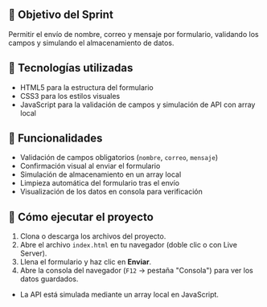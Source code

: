 ## 🎯 Objetivo del Sprint

Permitir el envío de nombre, correo y mensaje por formulario, validando los campos y simulando el almacenamiento de datos.



## 🧰 Tecnologías utilizadas

- HTML5 para la estructura del formulario
- CSS3 para los estilos visuales
- JavaScript para la validación de campos y simulación de API con array local



## 🧪 Funcionalidades

- Validación de campos obligatorios (`nombre`, `correo`, `mensaje`)
- Confirmación visual al enviar el formulario
- Simulación de almacenamiento en un array local
- Limpieza automática del formulario tras el envío
- Visualización de los datos en consola para verificación


## 🚀 Cómo ejecutar el proyecto

1. Clona o descarga los archivos del proyecto.
2. Abre el archivo `index.html` en tu navegador (doble clic o con Live Server).
3. Llena el formulario y haz clic en **Enviar**.
4. Abre la consola del navegador (`F12` → pestaña "Consola") para ver los datos guardados.


- La API está simulada mediante un array local en JavaScript.